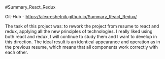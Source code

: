 #Summary_React_Redux


Git-Hub  -  https://alexreshetnik.github.io/Summary_React_Redux/


The task of this project was: to rework the project from resume to react and redux, applying all the new principles of technologies. I really liked using both react and redux, I will continue to study them and I want to develop in this direction. The ideal result is an identical appearance and operation as in the previous resume, which means that all components work correctly with each other.
